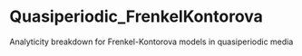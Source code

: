 # Quasiperiodic_FrenkelKontorova
Analyticity breakdown for Frenkel-Kontorova models in quasiperiodic media

